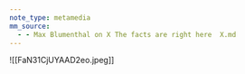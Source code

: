 ```yaml
---
note_type: metamedia
mm_source:
  - - Max Blumenthal on X The facts are right here  X.md
---
```


![[FaN31CjUYAAD2eo.jpeg]]


